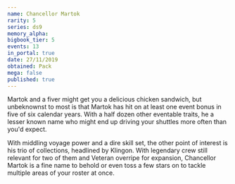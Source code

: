 ```yaml
---
name: Chancellor Martok
rarity: 5
series: ds9
memory_alpha:
bigbook_tier: 5
events: 13
in_portal: true
date: 27/11/2019
obtained: Pack
mega: false
published: true
---
```


Martok and a fiver might get you a delicious chicken sandwich, but unbeknownst to most is that Martok has hit on at least one event bonus in five of six calendar years. With a half dozen other eventable traits, he a lesser known name who might end up driving your shuttles more often than you'd expect.

With middling voyage power and a dire skill set, the other point of interest is his trio of collections, headlined by Klingon. With legendary crew still relevant for two of them and Veteran overripe for expansion, Chancellor Martok is a fine name to behold or even toss a few stars on to tackle multiple areas of your roster at once.
